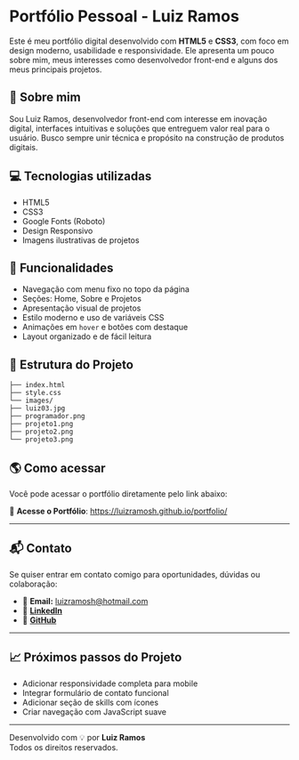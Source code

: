 # Portfólio Pessoal - Luiz Ramos

Este é meu portfólio digital desenvolvido com **HTML5** e **CSS3**, com foco em design moderno, usabilidade e responsividade. Ele apresenta um pouco sobre mim, meus interesses como desenvolvedor front-end e alguns dos meus principais projetos.

## 🧑 Sobre mim

Sou Luiz Ramos, desenvolvedor front-end com interesse em inovação digital, interfaces intuitivas e soluções que entreguem valor real para o usuário. Busco sempre unir técnica e propósito na construção de produtos digitais.

## 💻 Tecnologias utilizadas

- HTML5  
- CSS3  
- Google Fonts (Roboto)  
- Design Responsivo  
- Imagens ilustrativas de projetos

## 🚀 Funcionalidades

- Navegação com menu fixo no topo da página
- Seções: Home, Sobre e Projetos
- Apresentação visual de projetos
- Estilo moderno e uso de variáveis CSS
- Animações em `hover` e botões com destaque
- Layout organizado e de fácil leitura

## 📂 Estrutura do Projeto

```
├── index.html
├── style.css
└── images/
├── luiz03.jpg
├── programador.png
├── projeto1.png
├── projeto2.png
└── projeto3.png
```

## 🌎 Como acessar

Você pode acessar o portfólio diretamente pelo link abaixo:

🔗 **Acesse o Portfólio**: https://luizramosh.github.io/portfolio/

---

## 📬 Contato

Se quiser entrar em contato comigo para oportunidades, dúvidas ou colaboração:

- 📧 **Email:** luizramosh@hotmail.com
- 💼 [**LinkedIn**](https://www.linkedin.com/in/luizramosh/)
- 📁 [**GitHub**](https://github.com/luizramosh) 
---

## 📈 Próximos passos do Projeto

- Adicionar responsividade completa para mobile
- Integrar formulário de contato funcional
- Adicionar seção de skills com ícones
- Criar navegação com JavaScript suave

---

Desenvolvido com 💡 por **Luiz Ramos**  
Todos os direitos reservados.
